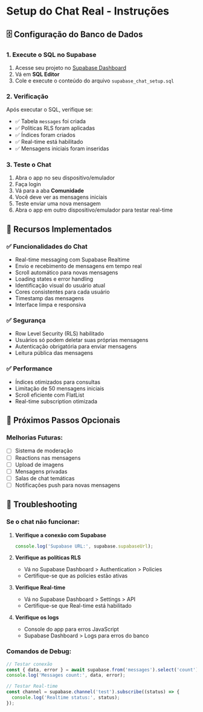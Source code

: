 # Setup do Chat Real - Instruções

## 🗄️ **Configuração do Banco de Dados**

### 1. Execute o SQL no Supabase

1. Acesse seu projeto no [Supabase Dashboard](https://supabase.com/dashboard)
2. Vá em **SQL Editor**
3. Cole e execute o conteúdo do arquivo `supabase_chat_setup.sql`

### 2. Verificação

Após executar o SQL, verifique se:

- ✅ Tabela `messages` foi criada
- ✅ Políticas RLS foram aplicadas
- ✅ Índices foram criados
- ✅ Real-time está habilitado
- ✅ Mensagens iniciais foram inseridas

### 3. Teste o Chat

1. Abra o app no seu dispositivo/emulador
2. Faça login
3. Vá para a aba **Comunidade**
4. Você deve ver as mensagens iniciais
5. Teste enviar uma nova mensagem
6. Abra o app em outro dispositivo/emulador para testar real-time

## 🔧 **Recursos Implementados**

### ✅ **Funcionalidades do Chat**

- Real-time messaging com Supabase Realtime
- Envio e recebimento de mensagens em tempo real
- Scroll automático para novas mensagens
- Loading states e error handling
- Identificação visual do usuário atual
- Cores consistentes para cada usuário
- Timestamp das mensagens
- Interface limpa e responsiva

### ✅ **Segurança**

- Row Level Security (RLS) habilitado
- Usuários só podem deletar suas próprias mensagens
- Autenticação obrigatória para enviar mensagens
- Leitura pública das mensagens

### ✅ **Performance**

- Índices otimizados para consultas
- Limitação de 50 mensagens iniciais
- Scroll eficiente com FlatList
- Real-time subscription otimizada

## 🚀 **Próximos Passos Opcionais**

### Melhorias Futuras:

- [ ] Sistema de moderação
- [ ] Reactions nas mensagens
- [ ] Upload de imagens
- [ ] Mensagens privadas
- [ ] Salas de chat temáticas
- [ ] Notificações push para novas mensagens

## 🐛 **Troubleshooting**

### Se o chat não funcionar:

1. **Verifique a conexão com Supabase**

   ```typescript
   console.log('Supabase URL:', supabase.supabaseUrl);
   ```

2. **Verifique as políticas RLS**
   - Vá no Supabase Dashboard > Authentication > Policies
   - Certifique-se que as policies estão ativas

3. **Verifique Real-time**
   - Vá no Supabase Dashboard > Settings > API
   - Certifique-se que Real-time está habilitado

4. **Verifique os logs**
   - Console do app para erros JavaScript
   - Supabase Dashboard > Logs para erros do banco

### Comandos de Debug:

```typescript
// Testar conexão
const { data, error } = await supabase.from('messages').select('count');
console.log('Messages count:', data, error);

// Testar Real-time
const channel = supabase.channel('test').subscribe((status) => {
  console.log('Realtime status:', status);
});
```
